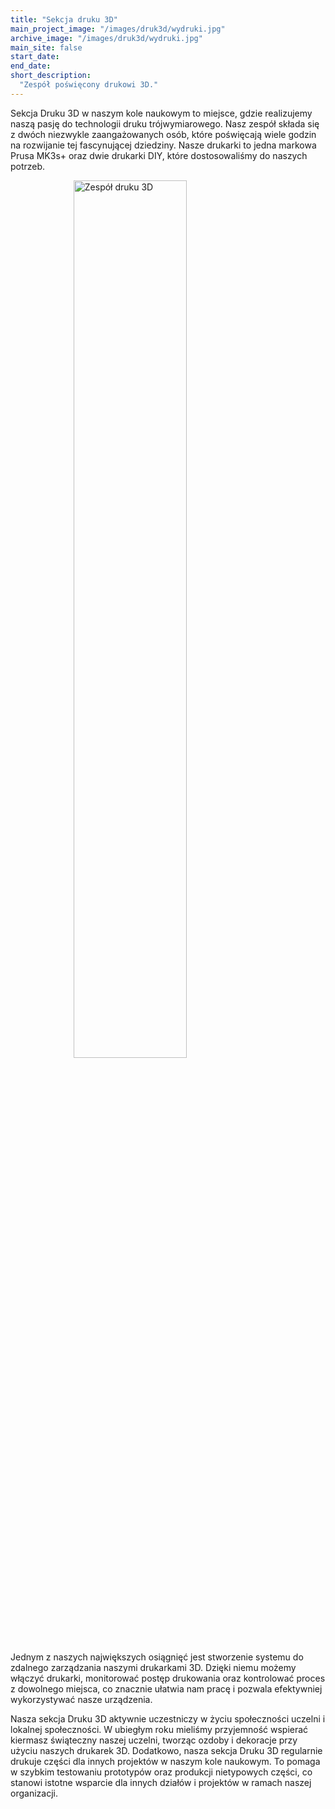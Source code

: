 ```yaml
---
title: "Sekcja druku 3D"
main_project_image: "/images/druk3d/wydruki.jpg"
archive_image: "/images/druk3d/wydruki.jpg"
main_site: false
start_date: 
end_date: 
short_description:
  "Zespół poświęcony drukowi 3D."
---
```



Sekcja Druku 3D w naszym kole naukowym to miejsce, gdzie realizujemy naszą pasję do technologii druku trójwymiarowego. Nasz zespół składa się z dwóch niezwykle zaangażowanych osób, które poświęcają wiele godzin na rozwijanie tej fascynującej dziedziny. Nasze drukarki to jedna markowa Prusa MK3s+ oraz dwie drukarki DIY, które dostosowaliśmy do naszych potrzeb.

<img src="/images/druk3d/team3d.jpg" width="60%" alt="Zespół druku 3D" style="margin-left:20%">

Jednym z naszych największych osiągnięć jest stworzenie systemu do zdalnego zarządzania naszymi drukarkami 3D. Dzięki niemu możemy włączyć drukarki, monitorować postęp drukowania oraz kontrolować proces z dowolnego miejsca, co znacznie ułatwia nam pracę i pozwala efektywniej wykorzystywać nasze urządzenia.

Nasza sekcja Druku 3D aktywnie uczestniczy w życiu społeczności uczelni i lokalnej społeczności. W ubiegłym roku mieliśmy przyjemność wspierać kiermasz świąteczny naszej uczelni, tworząc ozdoby i dekoracje przy użyciu naszych drukarek 3D.  Dodatkowo, nasza sekcja Druku 3D regularnie drukuje części dla innych projektów w naszym kole naukowym. To pomaga w szybkim testowaniu prototypów oraz produkcji nietypowych części, co stanowi istotne wsparcie dla innych działów i projektów w ramach naszej organizacji.
